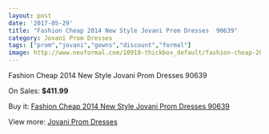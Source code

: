 ```yaml
---
layout: post
date: '2017-05-29'
title: "Fashion Cheap 2014 New Style Jovani Prom Dresses  90639"
category: Jovani Prom Dresses
tags: ["prom","jovani","gowns","discount","formal"]
image: http://www.neoformal.com/10918-thickbox_default/fashion-cheap-2014-new-style-jovani-prom-dresses-90639.jpg
---
```

Fashion Cheap 2014 New Style Jovani Prom Dresses  90639

On Sales: **$411.99**
<a href="https://www.neoformal.com/en/jovani-prom-dresses-2014/3867-fashion-cheap-2014-new-style-jovani-prom-dresses-90639.html"><amp-img layout="responsive" width="600" height="600" src="//www.neoformal.com/10918-thickbox_default/fashion-cheap-2014-new-style-jovani-prom-dresses-90639.jpg" alt="Fashion Cheap 2014 New Style Jovani Prom Dresses  90639 0" /></a>
<a href="https://www.neoformal.com/en/jovani-prom-dresses-2014/3867-fashion-cheap-2014-new-style-jovani-prom-dresses-90639.html"><amp-img layout="responsive" width="600" height="600" src="//www.neoformal.com/10919-thickbox_default/fashion-cheap-2014-new-style-jovani-prom-dresses-90639.jpg" alt="Fashion Cheap 2014 New Style Jovani Prom Dresses  90639 1" /></a>

Buy it: [Fashion Cheap 2014 New Style Jovani Prom Dresses  90639](https://www.neoformal.com/en/jovani-prom-dresses-2014/3867-fashion-cheap-2014-new-style-jovani-prom-dresses-90639.html "Fashion Cheap 2014 New Style Jovani Prom Dresses  90639")

View more: [Jovani Prom Dresses](https://www.neoformal.com/en/53-jovani-prom-dresses-2014 "Jovani Prom Dresses")